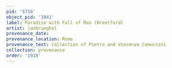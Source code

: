 ```yaml
---
pid: '5718'
object_pid: '3841'
label: Paradise with Fall of Man (Brentford)
artist: janbrueghel
provenance_date:
provenance_location: Rome
provenance_text: Collection of Pietro and Vincenzo Camuccini
collection: provenance
order: '1918'
---
```

